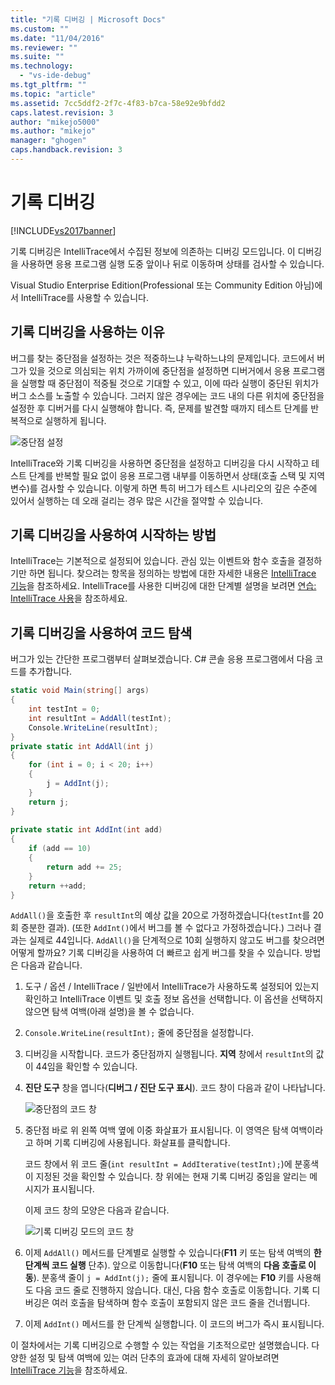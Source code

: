 ```yaml
---
title: "기록 디버깅 | Microsoft Docs"
ms.custom: ""
ms.date: "11/04/2016"
ms.reviewer: ""
ms.suite: ""
ms.technology: 
  - "vs-ide-debug"
ms.tgt_pltfrm: ""
ms.topic: "article"
ms.assetid: 7cc5ddf2-2f7c-4f83-b7ca-58e92e9bfdd2
caps.latest.revision: 3
author: "mikejo5000"
ms.author: "mikejo"
manager: "ghogen"
caps.handback.revision: 3
---
```

# 기록 디버깅
[!INCLUDE[vs2017banner](../code-quality/includes/vs2017banner.md)]

기록 디버깅은 IntelliTrace에서 수집된 정보에 의존하는 디버깅 모드입니다.  이 디버깅을 사용하면 응용 프로그램 실행 도중 앞이나 뒤로 이동하며 상태를 검사할 수 있습니다.  
  
 Visual Studio Enterprise Edition\(Professional 또는 Community Edition 아님\)에서 IntelliTrace를 사용할 수 있습니다.  
  
## 기록 디버깅을 사용하는 이유  
 버그를 찾는 중단점을 설정하는 것은 적중하느냐 누락하느냐의 문제입니다.  코드에서 버그가 있을 것으로 의심되는 위치 가까이에 중단점을 설정하면 디버거에서 응용 프로그램을 실행할 때 중단점이 적중될 것으로 기대할 수 있고, 이에 따라 실행이 중단된 위치가 버그 소스를 노출할 수 있습니다.  그러지 않은 경우에는 코드 내의 다른 위치에 중단점을 설정한 후 디버거를 다시 실행해야 합니다. 즉, 문제를 발견할 때까지 테스트 단계를 반복적으로 실행하게 됩니다.  
  
 ![중단점 설정](~/docs/debugger/media/breakpointprocesa.png "BreakpointProcesa")  
  
 IntelliTrace와 기록 디버깅을 사용하면 중단점을 설정하고 디버깅을 다시 시작하고 테스트 단계를 반복할 필요 없이 응용 프로그램 내부를 이동하면서 상태\(호출 스택 및 지역 변수\)를 검사할 수 있습니다.  이렇게 하면 특히 버그가 테스트 시나리오의 깊은 수준에 있어서 실행하는 데 오래 걸리는 경우 많은 시간을 절약할 수 있습니다.  
  
## 기록 디버깅을 사용하여 시작하는 방법  
 IntelliTrace는 기본적으로 설정되어 있습니다.  관심 있는 이벤트와 함수 호출을 결정하기만 하면 됩니다.  찾으려는 항목을 정의하는 방법에 대한 자세한 내용은 [IntelliTrace 기능](../debugger/intellitrace-features.md)을 참조하세요.  IntelliTrace를 사용한 디버깅에 대한 단계별 설명을 보려면 [연습: IntelliTrace 사용](../debugger/walkthrough-using-intellitrace.md)을 참조하세요.  
  
## 기록 디버깅을 사용하여 코드 탐색  
 버그가 있는 간단한 프로그램부터 살펴보겠습니다.  C\# 콘솔 응용 프로그램에서 다음 코드를 추가합니다.  
  
```c#  
static void Main(string[] args)  
{  
    int testInt = 0;  
    int resultInt = AddAll(testInt);  
    Console.WriteLine(resultInt);  
}  
private static int AddAll(int j)  
{  
    for (int i = 0; i < 20; i++)  
    {  
        j = AddInt(j);  
    }  
    return j;  
}  
  
private static int AddInt(int add)  
{  
    if (add == 10)  
    {  
        return add += 25;  
    }  
    return ++add;  
}  
```  
  
 `AddAll()`을 호출한 후 `resultInt`의 예상 값을 20으로 가정하겠습니다\(`testInt`를 20회 증분한 결과\).  \(또한 `AddInt()`에서 버그를 볼 수 없다고 가정하겠습니다.\) 그러나 결과는 실제로 44입니다.  `AddAll()`을 단계적으로 10회 실행하지 않고도 버그를 찾으려면 어떻게 할까요?  기록 디버깅을 사용하여 더 빠르고 쉽게 버그를 찾을 수 있습니다.  방법은 다음과 같습니다.  
  
1.  도구 \/ 옵션 \/ IntelliTrace \/ 일반에서 IntelliTrace가 사용하도록 설정되어 있는지 확인하고 IntelliTrace 이벤트 및 호출 정보 옵션을 선택합니다.  이 옵션을 선택하지 않으면 탐색 여백\(아래 설명\)을 볼 수 없습니다.  
  
2.  `Console.WriteLine(resultInt);` 줄에 중단점을 설정합니다.  
  
3.  디버깅을 시작합니다.  코드가 중단점까지 실행됩니다.  **지역** 창에서 `resultInt`의 값이 44임을 확인할 수 있습니다.  
  
4.  **진단 도구** 창을 엽니다\(**디버그 \/ 진단 도구 표시**\).  코드 창이 다음과 같이 나타납니다.  
  
     ![중단점의 코드 창](~/docs/debugger/media/historicaldebuggingbreakpoint.png "HistoricalDebuggingBreakpoint")  
  
5.  중단점 바로 위 왼쪽 여백 옆에 이중 화살표가 표시됩니다.  이 영역은 탐색 여백이라고 하며 기록 디버깅에 사용됩니다.  화살표를 클릭합니다.  
  
     코드 창에서 위 코드 줄\(`int resultInt = AddIterative(testInt);`\)에 분홍색이 지정된 것을 확인할 수 있습니다.  창 위에는 현재 기록 디버깅 중임을 알리는 메시지가 표시됩니다.  
  
     이제 코드 창의 모양은 다음과 같습니다.  
  
     ![기록 디버깅 모드의 코드 창](~/docs/debugger/media/historicaldebuggingback.png "HistoricalDebuggingBack")  
  
6.  이제 `AddAll()` 메서드를 단계별로 실행할 수 있습니다\(**F11** 키 또는 탐색 여백의 **한 단계씩 코드 실행** 단추\).  앞으로 이동합니다\(**F10** 또는 탐색 여백의 **다음 호출로 이동**\).  분홍색 줄이 `j = AddInt(j);` 줄에 표시됩니다.  이 경우에는 **F10** 키를 사용해도 다음 코드 줄로 진행하지 않습니다.  대신, 다음 함수 호출로 이동합니다.  기록 디버깅은 여러 호출을 탐색하며 함수 호출이 포함되지 않은 코드 줄을 건너뜁니다.  
  
7.  이제 `AddInt()` 메서드를 한 단계씩 실행합니다.  이 코드의 버그가 즉시 표시됩니다.  
  
 이 절차에서는 기록 디버깅으로 수행할 수 있는 작업을 기초적으로만 설명했습니다.  다양한 설정 및 탐색 여백에 있는 여러 단추의 효과에 대해 자세히 알아보려면 [IntelliTrace 기능](../debugger/intellitrace-features.md)을 참조하세요.